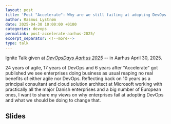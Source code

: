 ```yaml
---
layout: post
title: 'Post "Accelerate": Why are we still failing at adopting DevOps in the Enterprise?'
author: Rasmus Lystrøm
date: 2025-04-30 10:00:00 +0100
categories: devops
permalink: post-accelerate-aarhus-2025/
excerpt_separator: <!--more-->
type: talk
---
```


Ignite Talk given at [*DevOpsDays Aarhus 2025*](https://devopsdays.org/events/2025-aarhus/) -- in Aarhus April 30, 2025.

24 years of agile, 17 years of DevOps and 6 years after "Accelerate" got published we see enterprises doing business as usual reaping no real benefits of either agile nor DevOps. Reflecting back on 10 years as a principal consultant and cloud solution architect at Microsoft working with practically all the major Danish enterprises and a big number of European ones, I want to share my views on why enterprises fail at adopting DevOps and what we should be doing to change that.

<!--more-->

## Slides

<script defer class="speakerdeck-embed" data-id="16886a4b26b74ac7b6b0012a42b4ea78" data-ratio="1.7777777777777777" src="//speakerdeck.com/assets/embed.js"></script>
